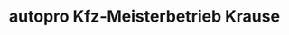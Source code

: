 ---
title: "autopro Kfz-Meisterbetrieb Krause"
url: /bad-oeynhausen/autopro-kfz-meisterbetrieb-krause/
shop: Autowerkstatt
---